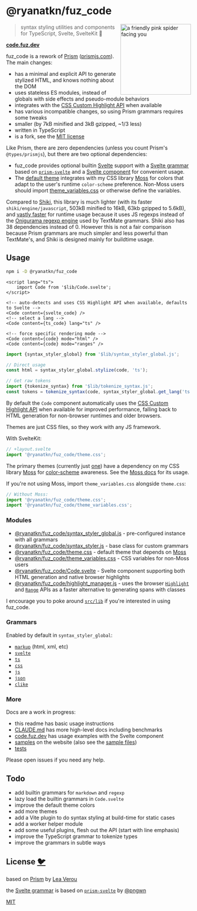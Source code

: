 # @ryanatkn/fuz_code

[<img src="static/logo.svg" alt="a friendly pink spider facing you" align="right" width="192" height="192">](https://code.fuz.dev/)

> syntax styling utilities and components for TypeScript, Svelte, SvelteKit 🎨

**[code.fuz.dev](https://code.fuz.dev/)**

fuz_code is a rework of [Prism](https://github.com/PrismJS/prism)
([prismjs.com](https://prismjs.com/)).
The main changes:

- has a minimal and explicit API to generate stylized HTML, and knows nothing about the DOM
- uses stateless ES modules, instead of globals with side effects and pseudo-module behaviors
- integrates with the
  [CSS Custom Highlight API](https://developer.mozilla.org/en-US/docs/Web/API/CSS_Custom_Highlight_API)
  when available
- has various incompatible changes, so using Prism grammars requires some tweaks
- smaller (by 7kB minified and 3kB gzipped, ~1/3 less)
- written in TypeScript
- is a fork, see the [MIT license](https://github.com/ryanatkn/fuz_code/blob/main/LICENSE)

Like Prism, there are zero dependencies (unless you count Prism's `@types/prismjs`),
but there are two optional dependencies:

- fuz_code provides optional builtin [Svelte](https://svelte.dev/) support
  with a [Svelte grammar](src/lib/grammar_svelte.ts)
  based on [`prism-svelte`](https://github.com/pngwn/prism-svelte)
  and a [Svelte component](src/lib/Code.svelte) for convenient usage.
- The [default theme](src/lib/theme.css) integrates
  with my CSS library [Moss](https://github.com/ryanatkn/moss) for colors that adapt to the user's runtime `color-scheme` preference.
  Non-Moss users should import [theme_variables.css](src/lib/theme_variables.css)
  or otherwise define the variables.

Compared to [Shiki](https://github.com/shikijs/shiki),
this library is much lighter
(with its faster `shiki/engine/javascript`, 503kB minified to 16kB, 63kb gzipped to 5.6kB),
and [vastly faster](./benchmark/compare/results.md)
for runtime usage because it uses JS regexps instead of
the [Onigurama regexp engine](https://shiki.matsu.io/guide/regex-engines)
used by TextMate grammars.
Shiki also has 38 dependencies instead of 0.
However this is not a fair comparison because
Prism grammars are much simpler and less powerful than TextMate's,
and Shiki is designed mainly for buildtime usage.

## Usage

```bash
npm i -D @ryanatkn/fuz_code
```

```svelte
<script lang="ts">
	import Code from '$lib/Code.svelte';
</script>

<!-- auto-detects and uses CSS Highlight API when available, defaults to Svelte -->
<Code content={svelte_code} />
<!-- select a lang -->
<Code content={ts_code} lang="ts" />

<!-- force specific rendering mode -->
<Code content={code} mode="html" />
<Code content={code} mode="ranges" />
```

```ts
import {syntax_styler_global} from '$lib/syntax_styler_global.js';

// Direct usage
const html = syntax_styler_global.stylize(code, 'ts');

// Get raw tokens
import {tokenize_syntax} from '$lib/tokenize_syntax.js';
const tokens = tokenize_syntax(code, syntax_styler_global.get_lang('ts'));
```

By default the `Code` component automatically uses the
[CSS Custom Highlight API](https://developer.mozilla.org/en-US/docs/Web/API/CSS_Custom_Highlight_API)
when available for improved performance,
falling back to HTML generation for non-browser runtimes and older browsers.

Themes are just CSS files, so they work with any JS framework.

With SvelteKit:

```ts
// +layout.svelte
import '@ryanatkn/fuz_code/theme.css';
```

The primary themes (currently just [one](src/lib/theme.css)) have a dependency
on my CSS library [Moss](https://github.com/ryanatkn/moss)
for [color-scheme](https://moss.ryanatkn.com/docs/themes) awareness.
See the [Moss docs](https://moss.ryanatkn.com/) for its usage.

If you're not using Moss, import `theme_variables.css` alongside `theme.css`:

```ts
// Without Moss:
import '@ryanatkn/fuz_code/theme.css';
import '@ryanatkn/fuz_code/theme_variables.css';
```

### Modules

- [@ryanatkn/fuz_code/syntax_styler_global.js](src/lib/syntax_styler_global.ts) - pre-configured instance with all grammars
- [@ryanatkn/fuz_code/syntax_styler.js](src/lib/syntax_styler.ts) - base class for custom grammars
- [@ryanatkn/fuz_code/theme.css](src/lib/theme.css) -
  default theme that depends on [Moss](https://github.com/ryanatkn/moss)
- [@ryanatkn/fuz_code/theme_variables.css](src/lib/theme_variables.css) -
  CSS variables for non-Moss users
- [@ryanatkn/fuz_code/Code.svelte](src/lib/Code.svelte) -
  Svelte component supporting both HTML generation and native browser highlights
- [@ryanatkn/fuz_code/highlight_manager.js](src/lib/highlight_manager.ts) -
  uses the browser [`Highlight`](https://developer.mozilla.org/en-US/docs/Web/API/Highlight)
  and [`Range`](https://developer.mozilla.org/en-US/docs/Web/API/Range) APIs
  as a faster alternative to generating spans with classes

I encourage you to poke around [`src/lib`](src/lib) if you're interested in using fuz_code.

### Grammars

Enabled by default in `syntax_styler_global`:

- [`markup`](src/lib/grammar_markup.ts) (html, xml, etc)
- [`svelte`](src/lib/grammar_svelte.ts)
- [`ts`](src/lib/grammar_ts.ts)
- [`css`](src/lib/grammar_css.ts)
- [`js`](src/lib/grammar_js.ts)
- [`json`](src/lib/grammar_json.ts)
- [`clike`](src/lib/grammar_clike.ts)

### More

Docs are a work in progress:

- this readme has basic usage instructions
- [CLAUDE.md](./CLAUDE.md) has more high-level docs including benchmarks
- [code.fuz.dev](https://code.fuz.dev/) has usage examples with the Svelte component
- [samples](https://code.fuz.dev/samples) on the website
  (also see the [sample files](src/lib/samples/))
- [tests](src/lib/syntax_styler.test.ts)

Please open issues if you need any help.

## Todo

- add builtin grammars for `markdown` and `regexp`
- lazy load the builtin grammars in `Code.svelte`
- improve the default theme colors
- add more themes
- add a Vite plugin to do syntax styling at build-time for static cases
- add a worker helper module
- add some useful plugins, flesh out the API (start with line emphasis)
- improve the TypeScript grammar to tokenize types
- improve the grammars in subtle ways

## License [🐦](https://wikipedia.org/wiki/Free_and_open-source_software)

based on [Prism](https://github.com/PrismJS/prism)
by [Lea Verou](https://lea.verou.me/)

the [Svelte grammar](src/lib/grammar_svelte.ts)
is based on [`prism-svelte`](https://github.com/pngwn/prism-svelte)
by [@pngwn](https://github.com/pngwn)

[MIT](LICENSE)
